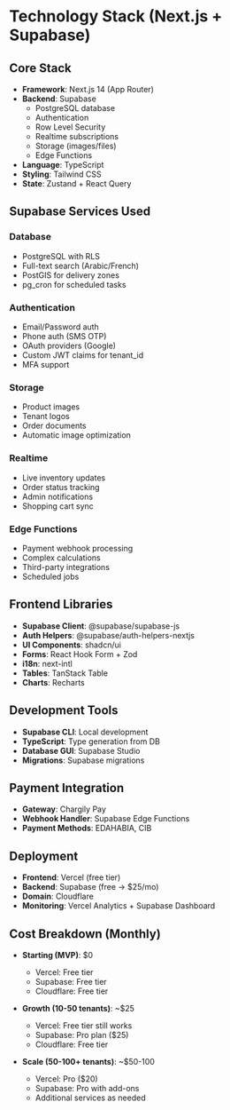 # Technology Stack (Next.js + Supabase)

## Core Stack
- **Framework**: Next.js 14 (App Router)
- **Backend**: Supabase
  - PostgreSQL database
  - Authentication
  - Row Level Security
  - Realtime subscriptions
  - Storage (images/files)
  - Edge Functions
- **Language**: TypeScript
- **Styling**: Tailwind CSS
- **State**: Zustand + React Query

## Supabase Services Used

### Database
- PostgreSQL with RLS
- Full-text search (Arabic/French)
- PostGIS for delivery zones
- pg_cron for scheduled tasks

### Authentication
- Email/Password auth
- Phone auth (SMS OTP)
- OAuth providers (Google)
- Custom JWT claims for tenant_id
- MFA support

### Storage
- Product images
- Tenant logos
- Order documents
- Automatic image optimization

### Realtime
- Live inventory updates
- Order status tracking
- Admin notifications
- Shopping cart sync

### Edge Functions
- Payment webhook processing
- Complex calculations
- Third-party integrations
- Scheduled jobs

## Frontend Libraries
- **Supabase Client**: @supabase/supabase-js
- **Auth Helpers**: @supabase/auth-helpers-nextjs
- **UI Components**: shadcn/ui
- **Forms**: React Hook Form + Zod
- **i18n**: next-intl
- **Tables**: TanStack Table
- **Charts**: Recharts

## Development Tools
- **Supabase CLI**: Local development
- **TypeScript**: Type generation from DB
- **Database GUI**: Supabase Studio
- **Migrations**: Supabase migrations

## Payment Integration
- **Gateway**: Chargily Pay
- **Webhook Handler**: Supabase Edge Functions
- **Payment Methods**: EDAHABIA, CIB

## Deployment
- **Frontend**: Vercel (free tier)
- **Backend**: Supabase (free → $25/mo)
- **Domain**: Cloudflare
- **Monitoring**: Vercel Analytics + Supabase Dashboard

## Cost Breakdown (Monthly)
- **Starting (MVP)**: $0
  - Vercel: Free tier
  - Supabase: Free tier
  - Cloudflare: Free tier

- **Growth (10-50 tenants)**: ~$25
  - Vercel: Free tier still works
  - Supabase: Pro plan ($25)
  - Cloudflare: Free tier

- **Scale (50-100+ tenants)**: ~$50-100
  - Vercel: Pro ($20)
  - Supabase: Pro with add-ons
  - Additional services as needed